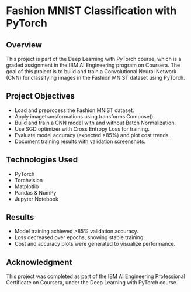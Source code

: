 # Fashion MNIST Classification with PyTorch
## Overview
This project is part of the Deep Learning with PyTorch course, which is a graded assignment in the IBM AI Engineering program on Coursera. The goal of this project is to build and train a Convolutional Neural Network (CNN) for classifying images in the Fashion MNIST dataset using PyTorch.
## Project Objectives
- Load and preprocess the Fashion MNIST dataset.
- Apply imagetransformations using transforms.Compose().
- Build and train a CNN model with and without Batch Normalization.
- Use SGD optimizer with Cross Entropy Loss for training.
- Evaluate model accuracy (expected >85%) and plot cost trends.
- Document training results with validation screenshots.
## Technologies Used
- PyTorch
- Torchvision
- Matplotlib
- Pandas & NumPy
- Jupyter Notebook
## Results
- Model training achieved >85% validation accuracy.
- Loss decreased over epochs, showing stable training.
- Cost and accuracy plots were generated to visualize performance.
## Acknowledgment
This project was completed as part of the IBM AI Engineering Professional Certificate on Coursera, under the Deep Learning with PyTorch course.
